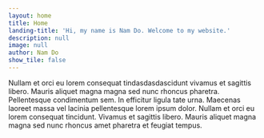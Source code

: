 ```yaml
---
layout: home
title: Home
landing-title: 'Hi, my name is Nam Do. Welcome to my website.'
description: null
image: null
author: Nam Do
show_tile: false
---
```


Nullam et orci eu lorem consequat tindasdasdascidunt vivamus et sagittis libero. Mauris aliquet magna magna sed nunc rhoncus pharetra. Pellentesque condimentum sem. In efficitur ligula tate urna. Maecenas laoreet massa vel lacinia pellentesque lorem ipsum dolor. Nullam et orci eu lorem consequat tincidunt. Vivamus et sagittis libero. Mauris aliquet magna magna sed nunc rhoncus amet pharetra et feugiat tempus.
